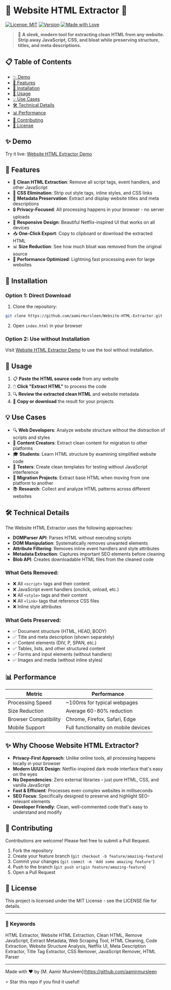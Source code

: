 # 🧹 Website HTML Extractor 🧹

[![License: MIT](https://img.shields.io/badge/License-MIT-yellow.svg)](https://opensource.org/licenses/MIT)
[![Version](https://img.shields.io/badge/version-1.0.0-blue.svg)](https://website-html-extractor.pages.dev)
[![Made with Love](https://img.shields.io/badge/Made%20with-❤️-red.svg)](https://website-html-extractor.pages.dev)

> 🚀 **A sleek, modern tool for extracting clean HTML from any website. Strip away JavaScript, CSS, and bloat while preserving structure, titles, and meta descriptions.**

## 📋 Table of Contents

- [✨ Demo](#-demo)
- [🚀 Features](#-features)
- [🔧 Installation](#-installation)
- [📖 Usage](#-usage)
- [💡 Use Cases](#-use-cases)
- [🛠️ Technical Details](#️-technical-details)
- [📊 Performance](#-performance)
- [🤝 Contributing](#-contributing)
- [📝 License](#-license)

## ✨ Demo

Try it live: [Website HTML Extractor Demo](https://website-html-extractor.pages.dev)

## 🚀 Features

- 🧹 **Clean HTML Extraction**: Remove all script tags, event handlers, and other JavaScript
- 🎨 **CSS Elimination**: Strip out style tags, inline styles, and CSS links
- 📝 **Metadata Preservation**: Extract and display website titles and meta descriptions
- 🔒 **Privacy-Focused**: All processing happens in your browser - no server uploads
- 📱 **Responsive Design**: Beautiful Netflix-inspired UI that works on all devices
- 📥 **One-Click Export**: Copy to clipboard or download the extracted HTML
- 📊 **Size Reduction**: See how much bloat was removed from the original source
- 🚀 **Performance Optimized**: Lightning fast processing even for large websites

## 🔧 Installation

### Option 1: Direct Download

1. Clone the repository:
```bash
git clone https://github.com/aamirmursleen/Website-HTML-Extractor.git
```

2. Open `index.html` in your browser

### Option 2: Use without Installation

Visit [Website HTML Extractor Demo](https://website-html-extractor.pages.dev) to use the tool without installation.

## 📖 Usage

1. 📋 **Paste the HTML source code** from any website
2. 🖱️ **Click "Extract HTML"** to process the code
3. 🔍 **Review the extracted clean HTML** and website metadata
4. 💾 **Copy or download** the result for your projects

## 💡 Use Cases

- 🔍 **Web Developers**: Analyze website structure without the distraction of scripts and styles
- 📝 **Content Creators**: Extract clean content for migration to other platforms
- 🎓 **Students**: Learn HTML structure by examining simplified website code
- 🧪 **Testers**: Create clean templates for testing without JavaScript interference
- 🔄 **Migration Projects**: Extract base HTML when moving from one platform to another
- 📚 **Research**: Collect and analyze HTML patterns across different websites

## 🛠️ Technical Details

The Website HTML Extractor uses the following approaches:

- **DOMParser API**: Parses HTML without executing scripts
- **DOM Manipulation**: Systematically removes unwanted elements
- **Attribute Filtering**: Removes inline event handlers and style attributes
- **Metadata Extraction**: Captures important SEO elements before cleaning
- **Blob API**: Creates downloadable HTML files from the cleaned code

### What Gets Removed:

- ❌ All `<script>` tags and their content
- ❌ JavaScript event handlers (onclick, onload, etc.)
- ❌ All `<style>` tags and their content
- ❌ All `<link>` tags that reference CSS files
- ❌ Inline style attributes

### What Gets Preserved:

- ✅ Document structure (HTML, HEAD, BODY)
- ✅ Title and meta description (shown separately)
- ✅ Content elements (DIV, P, SPAN, etc.)
- ✅ Tables, lists, and other structured content
- ✅ Forms and input elements (without handlers)
- ✅ Images and media (without inline styles)

## 📊 Performance

| Metric | Performance |
|--------|-------------|
| Processing Speed | ~100ms for typical webpages |
| Size Reduction | Average 60-80% reduction |
| Browser Compatibility | Chrome, Firefox, Safari, Edge |
| Mobile Support | Full functionality on mobile devices |

## ✨ Why Choose Website HTML Extractor?

- **Privacy-First Approach**: Unlike online tools, all processing happens locally in your browser
- **Modern UI/UX Design**: Netflix-inspired dark mode interface that's easy on the eyes
- **No Dependencies**: Zero external libraries - just pure HTML, CSS, and vanilla JavaScript
- **Fast & Efficient**: Processes even complex websites in milliseconds
- **SEO Focus**: Specifically designed to preserve and highlight SEO-relevant elements
- **Developer Friendly**: Clean, well-commented code that's easy to understand and modify

## 🤝 Contributing

Contributions are welcome! Please feel free to submit a Pull Request.

1. Fork the repository
2. Create your feature branch (`git checkout -b feature/amazing-feature`)
3. Commit your changes (`git commit -m 'Add some amazing feature'`)
4. Push to the branch (`git push origin feature/amazing-feature`)
5. Open a Pull Request

## 📝 License

This project is licensed under the MIT License - see the LICENSE file for details.

---

### 🌟 Keywords

HTML Extractor, Website HTML Extraction, Clean HTML, Remove JavaScript, Extract Metadata, Web Scraping Tool, HTML Cleaning, Code Extraction, Website Structure Analysis, Netflix UI, Meta Description Extractor, Title Tag Extractor, CSS Remover, JavaScript Remover, HTML Parser

---

Made with ❤️ by [M. Aamir Mursleen](https://github.com/aamirmursleen

⭐ Star this repo if you find it useful!
